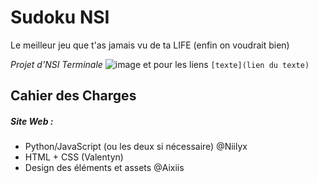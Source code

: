 # Sudoku NSI
Le meilleur jeu que t'as jamais vu de ta LIFE (enfin on voudrait bien)

*Projet d'NSI Terminale*
![image](https://user-images.githubusercontent.com/70155662/157402308-6c98e086-6273-41a1-aa8e-5cce1a96abe5.png)
et pour les liens ``[texte](lien du texte)``


## Cahier des Charges
##### Site Web :
- Python/JavaScript (ou les deux si nécessaire) @Niilyx
- HTML + CSS (Valentyn)
- Design des éléments et assets @Aixiis
